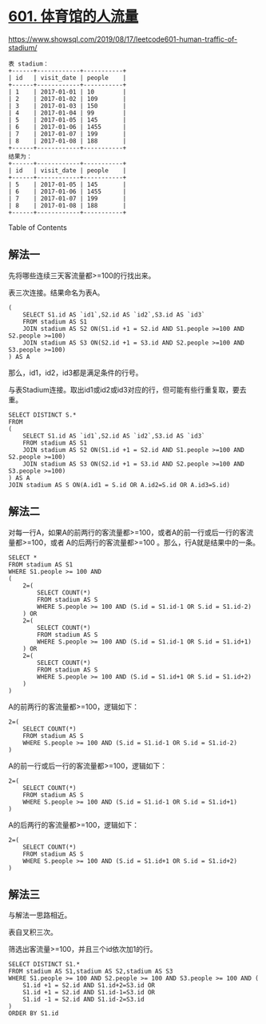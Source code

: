 # [601. 体育馆的人流量](https://leetcode-cn.com/problems/human-traffic-of-stadium/)

 https://www.showsql.com/2019/08/17/leetcode601-human-traffic-of-stadium/ 

```mysql
表 stadium：
+------+------------+-----------+
| id   | visit_date | people    |
+------+------------+-----------+
| 1    | 2017-01-01 | 10        |
| 2    | 2017-01-02 | 109       |
| 3    | 2017-01-03 | 150       |
| 4    | 2017-01-04 | 99        |
| 5    | 2017-01-05 | 145       |
| 6    | 2017-01-06 | 1455      |
| 7    | 2017-01-07 | 199       |
| 8    | 2017-01-08 | 188       |
+------+------------+-----------+
结果为：
+------+------------+-----------+
| id   | visit_date | people    |
+------+------------+-----------+
| 5    | 2017-01-05 | 145       |
| 6    | 2017-01-06 | 1455      |
| 7    | 2017-01-07 | 199       |
| 8    | 2017-01-08 | 188       |
+------+------------+-----------+
```

Table of Contents



## 解法一

先将哪些连续三天客流量都>=100的行找出来。

表三次连接。结果命名为表A。

```mysql
(
	SELECT S1.id AS `id1`,S2.id AS `id2`,S3.id AS `id3`
	FROM stadium AS S1
	JOIN stadium AS S2 ON(S1.id +1 = S2.id AND S1.people >=100 AND S2.people >=100)
	JOIN stadium AS S3 ON(S2.id +1 = S3.id AND S2.people >=100 AND S3.people >=100)
) AS A
```

那么，id1，id2，id3都是满足条件的行号。

与表Stadium连接。取出id1或id2或id3对应的行，但可能有些行重复取，要去重。

```mysql
SELECT DISTINCT S.*
FROM 
(
	SELECT S1.id AS `id1`,S2.id AS `id2`,S3.id AS `id3`
	FROM stadium AS S1
	JOIN stadium AS S2 ON(S1.id +1 = S2.id AND S1.people >=100 AND S2.people >=100)
	JOIN stadium AS S3 ON(S2.id +1 = S3.id AND S2.people >=100 AND S3.people >=100)
) AS A
JOIN stadium AS S ON(A.id1 = S.id OR A.id2=S.id OR A.id3=S.id)
```

## 解法二

对每一行A，如果A的前两行的客流量都>=100，或者A的前一行或后一行的客流量都>=100，或者 A的后两行的客流量都>=100 。那么，行A就是结果中的一条。

```mysql
SELECT *
FROM stadium AS S1
WHERE S1.people >= 100 AND 
(
	2=(
		SELECT COUNT(*)
		FROM stadium AS S
		WHERE S.people >= 100 AND (S.id = S1.id-1 OR S.id = S1.id-2)
	) OR 
	2=(
		SELECT COUNT(*)
		FROM stadium AS S
		WHERE S.people >= 100 AND (S.id = S1.id-1 OR S.id = S1.id+1)
	) OR 
	2=(
		SELECT COUNT(*)
		FROM stadium AS S
		WHERE S.people >= 100 AND (S.id = S1.id+1 OR S.id = S1.id+2)
	)
)
```

A的前两行的客流量都>=100，逻辑如下：

```mysql
2=(
	SELECT COUNT(*)
	FROM stadium AS S
	WHERE S.people >= 100 AND (S.id = S1.id-1 OR S.id = S1.id-2)
)
```

A的前一行或后一行的客流量都>=100，逻辑如下：

```mysql
2=(
	SELECT COUNT(*)
	FROM stadium AS S
	WHERE S.people >= 100 AND (S.id = S1.id-1 OR S.id = S1.id+1)
)
```

A的后两行的客流量都>=100，逻辑如下：

```mysql
2=(
	SELECT COUNT(*)
	FROM stadium AS S
	WHERE S.people >= 100 AND (S.id = S1.id+1 OR S.id = S1.id+2)
)
```

## 解法三

与解法一思路相近。

表自叉积三次。

筛选出客流量>=100，并且三个id依次加1的行。

```mysql
SELECT DISTINCT S1.*
FROM stadium AS S1,stadium AS S2,stadium AS S3
WHERE S1.people >= 100 AND S2.people >= 100 AND S3.people >= 100 AND (
	S1.id +1 = S2.id AND S1.id+2=S3.id OR
	S1.id +1 = S2.id AND S1.id-1=S3.id OR
	S1.id -1 = S2.id AND S1.id-2=S3.id
)
ORDER BY S1.id
```